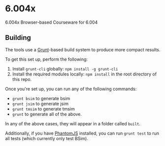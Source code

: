 6.004x
======

6.004x Browser-based Courseware for 6.004

Building
--------

The tools use a [Grunt](http://gruntjs.com/)-based build system to produce more compact
results.

To get this set up, perform the following:

1. Install `grunt-cli` globally: `npm install -g grunt-cli`
2. Install the required modules locally: `npm install` in the root directory of this repo.

Once you're set up, you can run any of the following commands:

- `grunt bsim` to generate bsim
- `grunt jsim` to generate jsim
- `grunt tmsim` to generate tmsim
- `grunt` to generate all of the above.

In any of the above cases, they will appear in a folder called `built`.

Additionally, if you have [PhantomJS](http://phantomjs.org) installed, you can run
`grunt test` to run all tests (which currently only test BSim).
